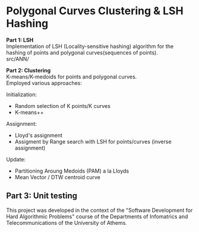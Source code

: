 # Polygonal Curves Clustering & LSH Hashing

**Part 1: LSH**  
Implementation of LSH (Locality-sensitive hashing) algorithm for the hashing of points and polygonal curves(sequences of points).  
src/ANN/  

**Part 2: Clustering**  
K-means/K-medoids for points and polygonal curves.  
Employed various approaches:  

Initialization:  
- Random selection of K points/K curves  
- K-means++  

Assignment:  
- Lloyd's assignment  
- Assigment by Range search with LSH for points/curves (inverse assignment)  

Update:  
- Partitioning Aroung Medoids (PAM) a la Lloyds  
- Mean Vector / DTW centroid curve  

**Part 3: Unit testing**  
------------------------
This project was developed in the context of the "Software Development for Hard Algorithmic Problems" course of the Departments of Infomatrics and Telecommunications of the University of Athems.
